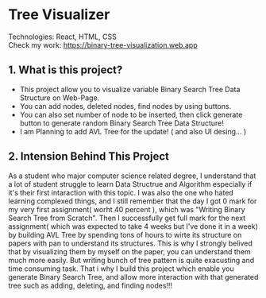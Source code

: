 # Tree Visualizer 

 Technologies: React, HTML, CSS\
 Check my work: https://binary-tree-visualization.web.app

## 1. What is this project?
   - This project allow you to visualize variable Binary Search Tree Data Structure on Web-Page.
   - You can add nodes, deleted nodes, find nodes by using buttons.
   - You can also set number of node to be inserted, then click generate button to generate random Binary Search Tree Data Structure!
   - I am Planning to add AVL Tree for the update! ( and also UI desing... )
   
## 2. Intension Behind This Project
   As a student who major computer science related degree, I understand that a lot of student struggle to learn Data Structrue and Algorithm especially if it's their first intaraction with this topic.
   I was also the one who hated learning complexed things, and I still remember that the day I got 0 mark for my very first assignment( worht 40 percent ), which was "Writing Binary Search Tree from Scratch".
   Then I successfully get full mark for the next assignment( which was expected to take 4 weeks but I've done it in a week) by building AVL Tree by spending tons of hours to wirte its structure on papers with pan to understand its structures.
   This is why I strongly belived that by visualizing them by myself on the paper, you can understand them much more easily. But writing bunch of tree pattern is quite exacusting and time consuming task. 
   That i why I build this project which enable you generate Binary Search Tree, and allow more interaction with that generated tree such as adding, deleting, and finding nodes!!!

   
